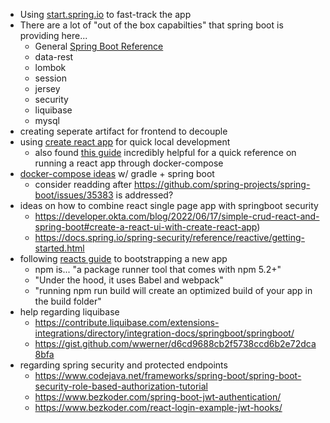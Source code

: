 - Using [start.spring.io](https://start.spring.io/#!type=gradle-project&language=java&platformVersion=3.1.1&packaging=jar&jvmVersion=17&groupId=com.digiron&artifactId=hype&name=hype&description=Hype%20project%20for%20coding%20exercise&packageName=com.digiron.hype&dependencies=data-rest,lombok,session,jersey,security,liquibase,mysql) to fast-track the app
- There are a lot of "out of the box capabilties" that spring boot is providing here...
    - General [Spring Boot Reference](https://docs.spring.io/spring-boot/docs/current/reference/html/)
    - data-rest
    - lombok
    - session
    - jersey
    - security
    - liquibase
    - mysql
- creating seperate artifact for frontend to decouple
- using [create react app](https://legacy.reactjs.org/docs/create-a-new-react-app.html#create-react-app) for quick local development
  - also found [this guide](https://medium.com/bb-tutorials-and-thoughts/react-local-development-with-docker-compose-5a247710f997) incredibly helpful for a quick reference on running a react app through docker-compose
- [docker-compose ideas](https://github.com/lombocska/spring-boot-outbox-transactional-sample) w/ gradle + spring boot
  - consider readding after https://github.com/spring-projects/spring-boot/issues/35383 is addressed?
- ideas on how to combine react single page app with springboot security
  - https://developer.okta.com/blog/2022/06/17/simple-crud-react-and-spring-boot#create-a-react-ui-with-create-react-app) 
  - https://docs.spring.io/spring-security/reference/reactive/getting-started.html
- following [reacts guide](https://legacy.reactjs.org/docs/create-a-new-react-app.html#more-flexible-toolchains) to bootstrapping a new app
  - npm is... "a package runner tool that comes with npm 5.2+"
  - "Under the hood, it uses Babel and webpack"
  - "running npm run build will create an optimized build of your app in the build folder"
- help regarding liquibase
  - https://contribute.liquibase.com/extensions-integrations/directory/integration-docs/springboot/springboot/
  - https://gist.github.com/wwerner/d6cd9688cb2f5738ccd6b2e72dca8bfa
- regarding spring security and protected endpoints
  - https://www.codejava.net/frameworks/spring-boot/spring-boot-security-role-based-authorization-tutorial
  - https://www.bezkoder.com/spring-boot-jwt-authentication/
  - https://www.bezkoder.com/react-login-example-jwt-hooks/